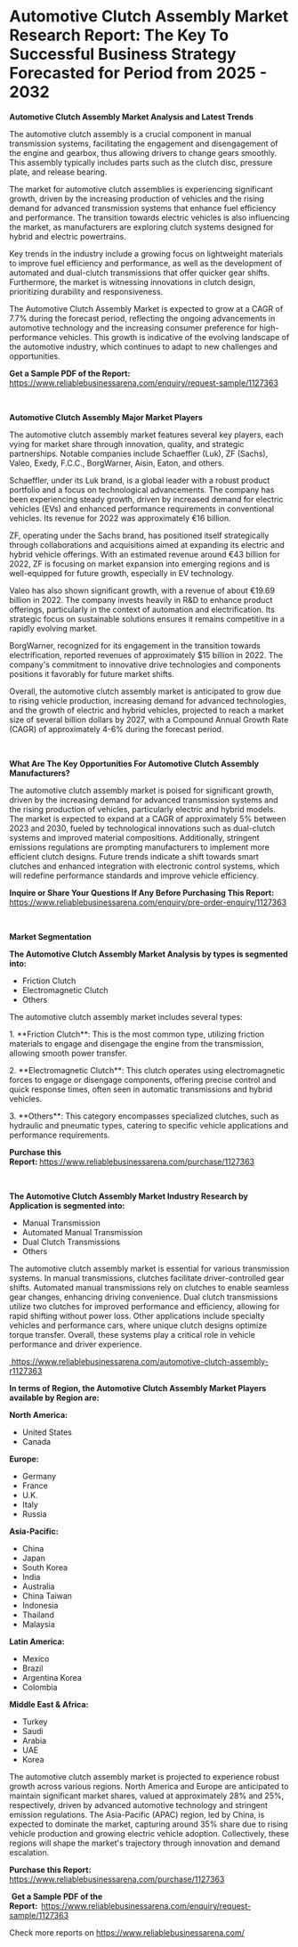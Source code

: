 <p><h1>Automotive Clutch Assembly Market Research Report: The Key To Successful Business Strategy Forecasted for Period from 2025 - 2032</h1></p><p><strong>Automotive Clutch Assembly Market Analysis and Latest Trends</strong></p>
<p><p>The automotive clutch assembly is a crucial component in manual transmission systems, facilitating the engagement and disengagement of the engine and gearbox, thus allowing drivers to change gears smoothly. This assembly typically includes parts such as the clutch disc, pressure plate, and release bearing. </p><p>The market for automotive clutch assemblies is experiencing significant growth, driven by the increasing production of vehicles and the rising demand for advanced transmission systems that enhance fuel efficiency and performance. The transition towards electric vehicles is also influencing the market, as manufacturers are exploring clutch systems designed for hybrid and electric powertrains. </p><p>Key trends in the industry include a growing focus on lightweight materials to improve fuel efficiency and performance, as well as the development of automated and dual-clutch transmissions that offer quicker gear shifts. Furthermore, the market is witnessing innovations in clutch design, prioritizing durability and responsiveness. </p><p>The Automotive Clutch Assembly Market is expected to grow at a CAGR of 7.7% during the forecast period, reflecting the ongoing advancements in automotive technology and the increasing consumer preference for high-performance vehicles. This growth is indicative of the evolving landscape of the automotive industry, which continues to adapt to new challenges and opportunities.</p></p>
<p><strong>Get a Sample PDF of the Report:&nbsp;</strong> <a href="https://www.reliablebusinessarena.com/enquiry/request-sample/1127363?utm_campaign=2779&utm_medium=2&utm_source=Github&utm_content=ia&utm_term=30032025&utm_id=automotive-clutch-assembly">https://www.reliablebusinessarena.com/enquiry/request-sample/1127363</a></p>
<p>&nbsp;</p>
<p><strong>Automotive Clutch Assembly Major Market Players</strong></p>
<p><p>The automotive clutch assembly market features several key players, each vying for market share through innovation, quality, and strategic partnerships. Notable companies include Schaeffler (Luk), ZF (Sachs), Valeo, Exedy, F.C.C., BorgWarner, Aisin, Eaton, and others.</p><p>Schaeffler, under its Luk brand, is a global leader with a robust product portfolio and a focus on technological advancements. The company has been experiencing steady growth, driven by increased demand for electric vehicles (EVs) and enhanced performance requirements in conventional vehicles. Its revenue for 2022 was approximately €16 billion.</p><p>ZF, operating under the Sachs brand, has positioned itself strategically through collaborations and acquisitions aimed at expanding its electric and hybrid vehicle offerings. With an estimated revenue around €43 billion for 2022, ZF is focusing on market expansion into emerging regions and is well-equipped for future growth, especially in EV technology.</p><p>Valeo has also shown significant growth, with a revenue of about €19.69 billion in 2022. The company invests heavily in R&D to enhance product offerings, particularly in the context of automation and electrification. Its strategic focus on sustainable solutions ensures it remains competitive in a rapidly evolving market.</p><p>BorgWarner, recognized for its engagement in the transition towards electrification, reported revenues of approximately $15 billion in 2022. The company's commitment to innovative drive technologies and components positions it favorably for future market shifts.</p><p>Overall, the automotive clutch assembly market is anticipated to grow due to rising vehicle production, increasing demand for advanced technologies, and the growth of electric and hybrid vehicles, projected to reach a market size of several billion dollars by 2027, with a Compound Annual Growth Rate (CAGR) of approximately 4-6% during the forecast period.</p></p>
<p>&nbsp;</p>
<p><strong>What Are The Key Opportunities For Automotive Clutch Assembly Manufacturers?</strong></p>
<p><p>The automotive clutch assembly market is poised for significant growth, driven by the increasing demand for advanced transmission systems and the rising production of vehicles, particularly electric and hybrid models. The market is expected to expand at a CAGR of approximately 5% between 2023 and 2030, fueled by technological innovations such as dual-clutch systems and improved material compositions. Additionally, stringent emissions regulations are prompting manufacturers to implement more efficient clutch designs. Future trends indicate a shift towards smart clutches and enhanced integration with electronic control systems, which will redefine performance standards and improve vehicle efficiency.</p></p>
<p><strong>Inquire or Share Your Questions If Any Before Purchasing This Report:</strong> <a href="https://www.reliablebusinessarena.com/enquiry/pre-order-enquiry/1127363?utm_campaign=2779&utm_medium=2&utm_source=Github&utm_content=ia&utm_term=30032025&utm_id=automotive-clutch-assembly">https://www.reliablebusinessarena.com/enquiry/pre-order-enquiry/1127363</a></p>
<p>&nbsp;</p>
<p><strong>Market Segmentation</strong></p>
<p><strong>The Automotive Clutch Assembly Market Analysis by types is segmented into:</strong></p>
<p><ul><li>Friction Clutch</li><li>Electromagnetic Clutch</li><li>Others</li></ul></p>
<p><p>The automotive clutch assembly market includes several types: </p><p>1. **Friction Clutch**: This is the most common type, utilizing friction materials to engage and disengage the engine from the transmission, allowing smooth power transfer.</p><p>2. **Electromagnetic Clutch**: This clutch operates using electromagnetic forces to engage or disengage components, offering precise control and quick response times, often seen in automatic transmissions and hybrid vehicles.</p><p>3. **Others**: This category encompasses specialized clutches, such as hydraulic and pneumatic types, catering to specific vehicle applications and performance requirements.</p></p>
<p><strong>Purchase this Report:&nbsp;</strong><a href="https://www.reliablebusinessarena.com/purchase/1127363?utm_campaign=2779&utm_medium=2&utm_source=Github&utm_content=ia&utm_term=30032025&utm_id=automotive-clutch-assembly">https://www.reliablebusinessarena.com/purchase/1127363</a></p>
<p>&nbsp;</p>
<p><strong>The Automotive Clutch Assembly Market Industry Research by Application is segmented into:</strong></p>
<p><ul><li>Manual Transmission</li><li>Automated Manual Transmission</li><li>Dual Clutch Transmissions</li><li>Others</li></ul></p>
<p><p>The automotive clutch assembly market is essential for various transmission systems. In manual transmissions, clutches facilitate driver-controlled gear shifts. Automated manual transmissions rely on clutches to enable seamless gear changes, enhancing driving convenience. Dual clutch transmissions utilize two clutches for improved performance and efficiency, allowing for rapid shifting without power loss. Other applications include specialty vehicles and performance cars, where unique clutch designs optimize torque transfer. Overall, these systems play a critical role in vehicle performance and driver experience.</p></p>
<p><a href="https://www.reliablebusinessarena.com/automotive-clutch-assembly-r1127363?utm_campaign=2779&utm_medium=2&utm_source=Github&utm_content=ia&utm_term=30032025&utm_id=automotive-clutch-assembly">&nbsp;https://www.reliablebusinessarena.com/automotive-clutch-assembly-r1127363</a></p>
<p><strong>In terms of Region, the Automotive Clutch Assembly Market Players available by Region are:</strong></p>
<p>
    <p> <strong> North America: </strong>
        <ul>
            <li>United States</li>
            <li>Canada</li>
        </ul>
        </p> 
    <p> <strong> Europe: </strong>
        <ul>
            <li>Germany</li>
            <li>France</li>
            <li>U.K.</li>
            <li>Italy</li>
            <li>Russia</li>
        </ul>
        </p> 
    <p> <strong> Asia-Pacific: </strong>
        <ul>
            <li>China</li>
            <li>Japan</li>
            <li>South Korea</li>
            <li>India</li>
            <li>Australia</li>
            <li>China Taiwan</li>
            <li>Indonesia</li>
            <li>Thailand</li>
            <li>Malaysia</li>
        </ul>
        </p> 
    <p> <strong> Latin America: </strong>
        <ul>
            <li>Mexico</li>
            <li>Brazil</li>
            <li>Argentina Korea</li>
            <li>Colombia</li>
        </ul>
        </p> 
    <p> <strong> Middle East & Africa: </strong>
        <ul>
            <li>Turkey</li>
            <li>Saudi</li>
            <li>Arabia</li>
            <li>UAE</li>
            <li>Korea</li>
        </ul>
    </p>
    </p>
<p><p>The automotive clutch assembly market is projected to experience robust growth across various regions. North America and Europe are anticipated to maintain significant market shares, valued at approximately 28% and 25%, respectively, driven by advanced automotive technology and stringent emission regulations. The Asia-Pacific (APAC) region, led by China, is expected to dominate the market, capturing around 35% share due to rising vehicle production and growing electric vehicle adoption. Collectively, these regions will shape the market's trajectory through innovation and demand escalation.</p></p>
<p><strong>Purchase this Report: </strong><a href="https://www.reliablebusinessarena.com/purchase/1127363?utm_campaign=2779&utm_medium=2&utm_source=Github&utm_content=ia&utm_term=30032025&utm_id=automotive-clutch-assembly">https://www.reliablebusinessarena.com/purchase/1127363</a></p>
<p>&nbsp;<strong>Get a Sample PDF of the Report:&nbsp;&nbsp;</strong><a href="https://www.reliablebusinessarena.com/enquiry/request-sample/1127363?utm_campaign=2779&utm_medium=2&utm_source=Github&utm_content=ia&utm_term=30032025&utm_id=automotive-clutch-assembly">https://www.reliablebusinessarena.com/enquiry/request-sample/1127363</a></p>
<p><strong></strong></p>
<p>Check more reports on <a href="https://www.reliablebusinessarena.com/?utm_campaign=2779&utm_medium=2&utm_source=Github&utm_content=ia&utm_term=30032025&utm_id=automotive-clutch-assembly">https://www.reliablebusinessarena.com/</a></p>